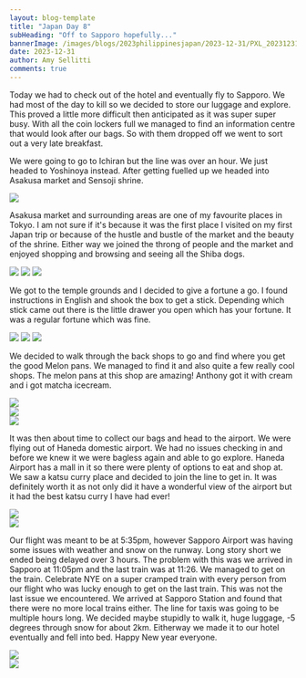 ```yaml
---
layout: blog-template
title: "Japan Day 8"
subHeading: "Off to Sapporo hopefully..."
bannerImage: /images/blogs/2023philippinesjapan/2023-12-31/PXL_20231231_031928425.jpg_compressed.JPEG
date: 2023-12-31
author: Amy Sellitti
comments: true
---
```


Today we had to check out of the hotel and eventually fly to Sapporo. We had most of the day to kill so we decided to store our luggage and explore. This proved a little more difficult then anticipated as it was super super busy. With all the coin lockers full we managed to find an information centre that would look after our bags. So with them dropped off we went to sort out a very late breakfast. 

We were going to go to Ichiran but the line was over an hour. We just headed to Yoshinoya instead. After getting fuelled up we headed into Asakusa market and Sensoji shrine.

<div class="center-image"><img src="/images/blogs/2023philippinesjapan/2023-12-31/PXL_20231231_023056447.jpg_compressed.JPEG" /></div>

Asakusa market and surrounding areas are one of my favourite places in Tokyo. I am not sure if it's because it was the first place  I visited on my first Japan trip or because of the hustle and bustle of the market and the beauty of the shrine.  Either way we joined the throng of people and the market and enjoyed shopping and browsing and seeing all the Shiba dogs. 

<div class="grid-3c">
  <img src="/images/blogs/2023philippinesjapan/2023-12-31/PXL_20231231_030004494.jpg_compressed.JPEG"/>
  <img src="/images/blogs/2023philippinesjapan/2023-12-31/PXL_20231231_031900854.MP_1.jpg_compressed.JPEG"/>
  <img src="/images/blogs/2023philippinesjapan/2023-12-31/PXL_20231231_031928425.jpg_compressed.JPEG"/>
</div>

We got to the temple grounds and I decided to give a fortune a go. I found instructions in English and shook the box to get a stick. Depending which stick came out there is the little drawer you open which has your fortune. It was a regular fortune which was fine. 

<div class="grid-3c">
  <img src="/images/blogs/2023philippinesjapan/2023-12-31/PXL_20231231_032341998.jpg_compressed.JPEG"/>
  <img src="/images/blogs/2023philippinesjapan/2023-12-31/PXL_20231231_032404553.jpg_compressed.JPEG"/>
  <img src="/images/blogs/2023philippinesjapan/2023-12-31/PXL_20231231_032617380.jpg_compressed.JPEG"/>
</div>

We decided to walk through the back shops to go and find where you get the good Melon pans. We managed to find it and also quite a few really cool shops. The melon pans at this shop are amazing! Anthony got it with cream and i got matcha icecream. 

<div class="center-image"><img src="/images/blogs/2023philippinesjapan/2023-12-31/PXL_20231231_035157186.jpg_compressed.JPEG" /></div>
<div class="center-image"><img src="/images/blogs/2023philippinesjapan/2023-12-31/PXL_20231231_040114875.jpg_compressed.JPEG" /></div>
<div class="center-image"><img src="/images/blogs/2023philippinesjapan/2023-12-31/PXL_20231231_040339952.jpg_compressed.JPEG" /></div>

It was then about time to collect our bags and head to the airport. We were flying out of Haneda domestic airport. We had no issues checking in and before we knew it we were bagless again and able to go explore. Haneda Airport has a mall in it so there were plenty of options to eat and shop at. We saw a katsu curry place and decided to join the line to get in. It was definitely worth it as not only did it have a wonderful view of the airport but it had the best katsu curry I have had ever!

<div class="center-image"><img src="/images/blogs/2023philippinesjapan/2023-12-31/PXL_20231231_063608311.jpg_compressed.JPEG" /></div>
<div class="center-image"><img src="/images/blogs/2023philippinesjapan/2023-12-31/PXL_20231231_070856746.jpg_compressed.JPEG" /></div>

Our flight was meant to be at 5:35pm, however Sapporo Airport was having some issues with weather and snow on the runway. Long story short we ended being delayed over 3 hours. The problem with this was we arrived in Sapporo at 11:05pm and the last train was at 11:26. We managed to get on the train. Celebrate NYE on a super cramped train with every person from our flight who was lucky enough to get on the last train. This was not the last issue we encountered. We arrived at Sapporo Station and found that there were no more local trains either. The line for taxis was going to be multiple hours long. We decided maybe stupidly to walk it, huge luggage, -5 degrees through snow for about 2km. Eitherway we made it to our hotel eventually and fell into bed. Happy New year everyone. 

<div class="center-image"><img src="/images/blogs/2023philippinesjapan/2023-12-31/PXL_20231231_150855802.MP.jpg_compressed.JPEG" /></div>
<div class="center-image"><img src="/images/blogs/2023philippinesjapan/2023-12-31/PXL_20231231_155745942.jpg_compressed.JPEG" /></div>
